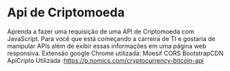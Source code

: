 # Api de Criptomoeda
Aprenda a fazer uma requisição de uma API de Criptomoeda com JavaScript. 
Para você que está começando a carreira de TI e gostaria de manipular APIs além de exibir essas informações em uma página web responsiva.
Extensão google Chrome utilizada: Moesif CORS
BootstrapCDN
ApiCripto Utilizada :https://p.nomics.com/cryptocurrency-bitcoin-api
